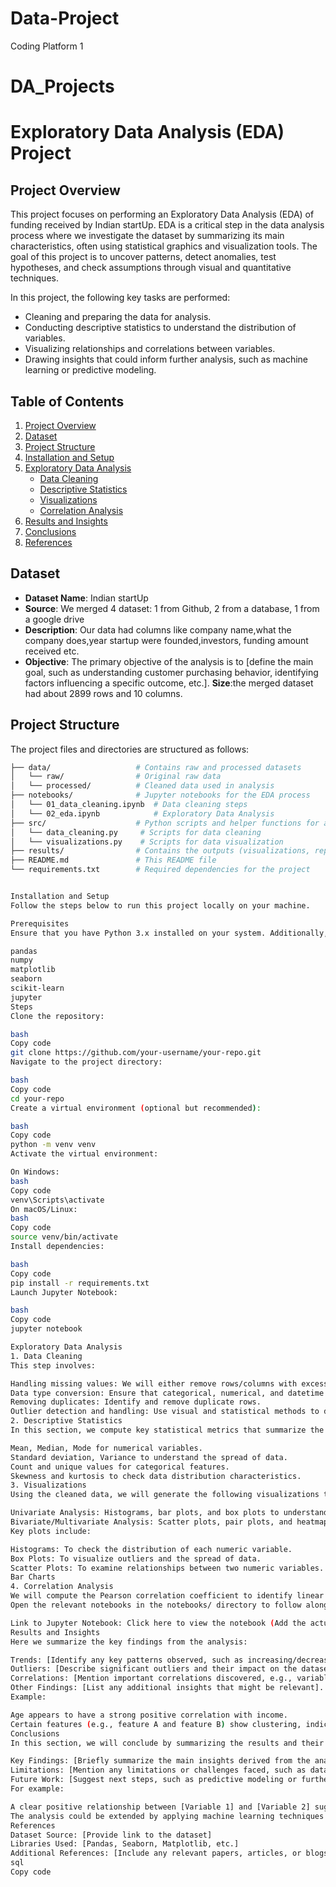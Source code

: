 # Data-Project
Coding Platform 1
# DA_Projects
# Exploratory Data Analysis (EDA) Project

## Project Overview
This project focuses on performing an Exploratory Data Analysis (EDA) of funding received by Indian startUp. EDA is a critical step in the data analysis process where we investigate the dataset by summarizing its main characteristics, often using statistical graphics and visualization tools. The goal of this project is to uncover patterns, detect anomalies, test hypotheses, and check assumptions through visual and quantitative techniques.

In this project, the following key tasks are performed:
- Cleaning and preparing the data for analysis.
- Conducting descriptive statistics to understand the distribution of variables.
- Visualizing relationships and correlations between variables.
- Drawing insights that could inform further analysis, such as machine learning or predictive modeling.

## Table of Contents
1. [Project Overview](#project-overview)
2. [Dataset](#dataset)
3. [Project Structure](#project-structure)
4. [Installation and Setup](#installation-and-setup)
5. [Exploratory Data Analysis](#exploratory-data-analysis)
   - [Data Cleaning](#data-cleaning)
   - [Descriptive Statistics](#descriptive-statistics)
   - [Visualizations](#visualizations)
   - [Correlation Analysis](#correlation-analysis)
6. [Results and Insights](#results-and-insights)
7. [Conclusions](#conclusions)
8. [References](#references)

## Dataset
- **Dataset Name**: Indian startUp
- **Source**: We merged 4 dataset: 1 from Github, 2 from a database, 1 from a google drive
- **Description**: Our data had columns like company name,what the company does,year startup were founded,investors, funding amount received etc.
- **Objective**: The primary objective of the analysis is to [define the main goal, such as understanding customer purchasing behavior, identifying factors influencing a specific outcome, etc.].
**Size**:the merged dataset had about 2899 rows and 10 columns.

## Project Structure
The project files and directories are structured as follows:

```bash
├── data/                   # Contains raw and processed datasets
│   └── raw/                # Original raw data
│   └── processed/          # Cleaned data used in analysis
├── notebooks/              # Jupyter notebooks for the EDA process
│   └── 01_data_cleaning.ipynb  # Data cleaning steps
│   └── 02_eda.ipynb            # Exploratory Data Analysis
├── src/                    # Python scripts and helper functions for analysis
│   └── data_cleaning.py     # Scripts for data cleaning
│   └── visualizations.py    # Scripts for data visualization
├── results/                # Contains the outputs (visualizations, reports)
├── README.md               # This README file
└── requirements.txt        # Required dependencies for the project


Installation and Setup
Follow the steps below to run this project locally on your machine.

Prerequisites
Ensure that you have Python 3.x installed on your system. Additionally, you’ll need the following Python libraries, which can be installed via pip:

pandas
numpy
matplotlib
seaborn
scikit-learn
jupyter
Steps
Clone the repository:

bash
Copy code
git clone https://github.com/your-username/your-repo.git
Navigate to the project directory:

bash
Copy code
cd your-repo
Create a virtual environment (optional but recommended):

bash
Copy code
python -m venv venv
Activate the virtual environment:

On Windows:
bash
Copy code
venv\Scripts\activate
On macOS/Linux:
bash
Copy code
source venv/bin/activate
Install dependencies:

bash
Copy code
pip install -r requirements.txt
Launch Jupyter Notebook:

bash
Copy code
jupyter notebook

Exploratory Data Analysis
1. Data Cleaning
This step involves:

Handling missing values: We will either remove rows/columns with excessive missing data or impute missing values using strategies such as mean, median, or mode imputation.
Data type conversion: Ensure that categorical, numerical, and datetime fields are properly formatted.
Removing duplicates: Identify and remove duplicate rows.
Outlier detection and handling: Use visual and statistical methods to detect and, if necessary, mitigate the influence of outliers.
2. Descriptive Statistics
In this section, we compute key statistical metrics that summarize the data:

Mean, Median, Mode for numerical variables.
Standard deviation, Variance to understand the spread of data.
Count and unique values for categorical features.
Skewness and kurtosis to check data distribution characteristics.
3. Visualizations
Using the cleaned data, we will generate the following visualizations to gain insights:

Univariate Analysis: Histograms, bar plots, and box plots to understand the distribution of individual variables.
Bivariate/Multivariate Analysis: Scatter plots, pair plots, and heatmaps to explore relationships between two or more variables.
Key plots include:

Histograms: To check the distribution of each numeric variable.
Box Plots: To visualize outliers and the spread of data.
Scatter Plots: To examine relationships between two numeric variables.
Bar Charts
4. Correlation Analysis
We will compute the Pearson correlation coefficient to identify linear relationships between numerical features. Features with a high correlation (positive or negative) will be noted for further investigation. Heatmaps and pairplots will be used to visualize these correlations.
Open the relevant notebooks in the notebooks/ directory to follow along with the EDA.

Link to Jupyter Notebook: Click here to view the notebook (Add the actual link to your notebook hosted on GitHub or any notebook sharing platform like Google Colab, etc.)
Results and Insights
Here we summarize the key findings from the analysis:

Trends: [Identify any key patterns observed, such as increasing/decreasing trends in the data].
Outliers: [Describe significant outliers and their impact on the dataset].
Correlations: [Mention important correlations discovered, e.g., variable X and Y are highly correlated].
Other Findings: [List any additional insights that might be relevant].
Example:

Age appears to have a strong positive correlation with income.
Certain features (e.g., feature A and feature B) show clustering, indicating potential for segmentation.
Conclusions
In this section, we will conclude by summarizing the results and their implications:

Key Findings: [Briefly summarize the main insights derived from the analysis].
Limitations: [Mention any limitations or challenges faced, such as data quality issues or assumptions made].
Future Work: [Suggest next steps, such as predictive modeling or further analysis on specific variables].
For example:

A clear positive relationship between [Variable 1] and [Variable 2] suggests [a possible actionable insight].
The analysis could be extended by applying machine learning techniques like clustering or regression.
References
Dataset Source: [Provide link to the dataset]
Libraries Used: [Pandas, Seaborn, Matplotlib, etc.]
Additional References: [Include any relevant papers, articles, or blogs that were used in the project].
sql
Copy code







